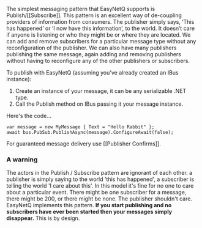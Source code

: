 The simplest messaging pattern that EasyNetQ supports is Publish/[[Subscribe]]. This pattern is an excellent way of de-coupling providers of information from consumers. The publisher simply says, ‘This has happened’ or ‘I now have this information’, to the world. It doesn’t care if anyone is listening or who they might be or where they are located. We can add and remove subscribers for a particular message type without any reconfiguration of the publisher. We can also have many publishers publishing the same message, again adding and removing publishers without having to reconfigure any of the other publishers or subscribers.

To publish with EasyNetQ (assuming you've already created an IBus instance):

1. Create an instance of your message, it can be any serializable .NET type.
2. Call the Publish method on IBus passing it your message instance.

Here's the code...

    var message = new MyMessage { Text = "Hello Rabbit" };
    await bus.PubSub.PublishAsync(message).ConfigureAwait(false);

For guaranteed message delivery use [[Publisher Confirms]].

### A warning

The actors in the Publish / Subscribe pattern are ignorant of each other. a publisher is simply saying to the world 'this has happened', a subscriber is telling the world 'I care about this'. In this model it's fine for no one to care about a particular event. There might be one subscriber for a message, there might be 200, or there might be none. The publisher shouldn't care. EasyNetQ implements this pattern. **If you start publishing and no subscribers have ever been started then your messages simply disappear.** This is by design.